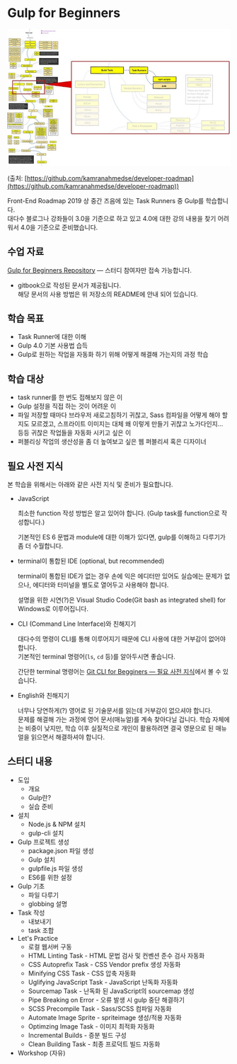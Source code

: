 # Gulp for Beginners


![Front-End Roadmap](images/fed-roadmap-taskrunner.jpg)

(출처: [https://github.com/kamranahmedse/developer-roadmap](https://github.com/kamranahmedse/developer-roadmap))

Front-End Roadmap 2019 상 중간 즈음에 있는 Task Runners 중 Gulp를 학습합니다. <br>
대다수 블로그나 강좌들이 3.0을 기준으로 하고 있고 4.0에 대한 강의 내용을 찾기 어려워서 4.0을 기준으로 준비했습니다.

## 수업 자료

[Gulp for Beginners Repository](https://github.com/mulder21c/gulp-study) &mdash; 스터디 참여자만 접속 가능합니다.

- gitbook으로 작성된 문서가 제공됩니다. <br>
  해당 문서의 사용 방법은 위 저장소의 README에 안내 되어 있습니다.

## 학습 목표

- Task Runner에 대한 이해
- Gulp 4.0 기본 사용법 습득
- Gulp로 원하는 작업을 자동화 하기 위해 어떻게 해결해 가는지의 과정 학습

## 학습 대상

- task runner를 한 번도 접해보지 않은 이
- Gulp 설정을 직접 하는 것이 어려운 이
- 파일 저장할 때마다 브라우저 새로고침하기 귀찮고, Sass 컴파일을 어떻게 해야 할지도 모르겠고, 스프라이트 이미지는
  대체 왜 이렇게 만들기 귀찮고 노가다인지... 등등 귀찮은 작업들을 자동화 시키고 싶은 이
- 퍼블리싱 작업의 생산성을 좀 더 높여보고 싶은 웹 퍼블리셔 혹은 디자이너

## 필요 사전 지식

본 학습을 위해서는 아래와 같은 사전 지식 및 준비가 필요합니다.

- JavaScript

  최소한 function 작성 방법은 알고 있어야 합니다. (Gulp task를 function으로 작성합니다.)

  기본적인 ES 6 문법과 module에 대한 이해가 있다면, gulp를 이해하고 다루기가 좀 더 수월합니다.

- terminal이 통합된 IDE (optional, but recommended)

  terminal이 통합된 IDE가 없는 경우 손에 익은 에디터만 있어도 실습에는 문제가 없으나, 에디터와 터미널을 별도로
  열어두고 사용해야 합니다.

  설명을 위한 시연(?)은 Visual Studio Code(Git bash as integrated shell) for Windows로 이루어집니다.

- CLI (Command Line Interface)와 친해지기

  대다수의 명령이 CLI를 통해 이루어지기 때문에 CLI 사용에 대한 거부감이 없어야 합니다. <br>
  기본적인 terminal 명령어(`ls`, `cd` 등)를 알아두시면 좋습니다.

  간단한 terminal 명령어는 [Git CLI for Begginers &mdash; 필요 사전 지식](https://github.com/mulder21c/study-landing/tree/master/git#%ED%95%84%EC%9A%94-%EC%82%AC%EC%A0%84-%EC%A7%80%EC%8B%9D)에서 볼 수 있습니다.

- English와 친해지기

  너무나 당연하게(?) 영어로 된 기술문서를 읽는데 거부감이 없으셔야 합니다. <br>
  문제를 해결해 가는 과정에 영어 문서(매뉴얼)를 계속 찾아다닐 겁니다. 학습 자체에는 비중이 낮지만, 학습 이후
  실질적으로 개인이 활용하려면 결국 영문으로 된 매뉴얼을 읽으면서 해결하셔야 합니다.

## 스터디 내용

- 도입
  + 개요
  + Gulp란?
  + 실습 준비
- 설치
  + Node.js & NPM 설치
  + gulp-cli 설치
- Gulp 프로젝트 생성
  + package.json 파일 생성
  + Gulp 설치
  + gulpfile.js 파일 생성
  + ES6를 위한 설정
- Gulp 기초
  + 파일 다루기
  + globbing 설명
- Task 작성
  + 내보내기
  + task 조합
- Let's Practice
  + 로컬 웹서버 구동
  + HTML Linting Task - HTML 문법 검사 및 컨벤션 준수 검사 자동화
  + CSS Autoprefix Task - CSS Vendor prefix 생성 자동화
  + Minifying CSS Task - CSS 압축 자동화
  + Uglifying JavaScript Task - JavaScript 난독화 자동화
  + Sourcemap Task - 난독화 된 JavaScript의 sourcemap 생성
  + Pipe Breaking on Error - 오류 발생 시 gulp 중단 해결하기
  + SCSS Precompile Task - Sass/SCSS 컴파일 자동화
  + Automate Image Sprite - spriteimage 생성/적용 자동화
  + Optimzing Image Task - 이미지 최적화 자동화
  + Incremental Builds - 증분 빌드 구성
  + Clean Building Task - 최종 프로덕트 빌드 자동화
- Workshop (자유)
